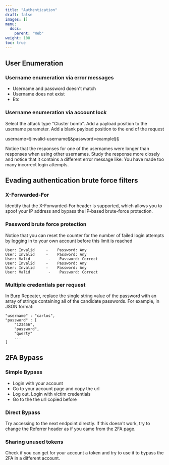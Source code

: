 ```yaml
---
title: "Authentication"
draft: false
images: []
menu:
  docs:
    parent: "Web"
weight: 100
toc: true
---
```


## User Enumeration
### Username enumeration via error messages
* Username and password doesn't match
* Username does not exist
* Etc
### Username enumeration via account lock
Select the attack type "Cluster bomb". Add a payload position to the username parameter. Add a blank payload position to the end of the request

username=§invalid-username§&password=example§§

Notice that the responses for one of the usernames were longer than responses when using other usernames. Study the response more closely and notice that it contains a different error message like: You have made too many incorrect login attempts.
## Evading authentication brute force filters

### X-Forwarded-For
Identify that the X-Forwarded-For header is supported, which allows you to spoof your IP address and bypass the IP-based brute-force protection.
### Password brute force protection
Notice that you can reset the counter for the number of failed login attempts by logging in to your own account before this limit is reached
```
User: Invalid     -    Password: Any
User: Invalid     -    Password: Any
User: Valid        -    Password: Correct
User: Invalid     -    Password: Any
User: Invalid     -    Password: Any
User: Valid        -    Password: Correct
```
### Multiple credentials per request
In Burp Repeater, replace the single string value of the password with an array of strings containing all of the candidate passwords. For example, in JSON format:
```
"username" : "carlos",
"password" : [
    "123456",
    "password",
    "qwerty"
    ...
]
```
## 2FA Bypass
### Simple Bypass
* Login with your account
* Go to your account page and copy the url
* Log out. Login with victim credentials
* Go to the the url copied before
### Direct Bypass
Try accessing to the next endpoint directly. If this doesn't work, try to change the Referrer header as if you came from the 2FA page.
### Sharing unused tokens
Check if you can get for your account a token and try to use it to bypass the 2FA in a different account.